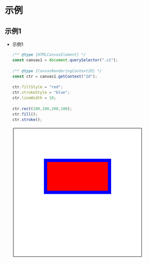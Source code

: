 # 示例

## 示例1

+ 示例1

  ```js
  /** @type {HTMLCanvasElement} */
  const canvas1 = document.querySelector(".c1");

  /** @type {CanvasRenderingContext2D} */
  const ctr = canvas1.getContext("2d");

  ctr.fillStyle = "red";
  ctr.strokeStyle = "blue";
  ctr.lineWidth = 10;

  ctr.rect(100,100,200,100);
  ctr.fill();
  ctr.stroke();
  ```

  ![设置矩形样式](images/设置矩形样式.png)

